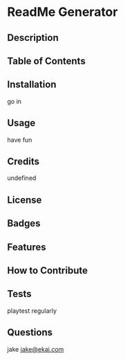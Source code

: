 # ReadMe Generator

## Description

## Table of Contents

## Installation
go in
## Usage
have fun
## Credits
undefined
## License

## Badges

## Features

## How to Contribute

## Tests
playtest regularly
## Questions
jake
jake@ekaj.com